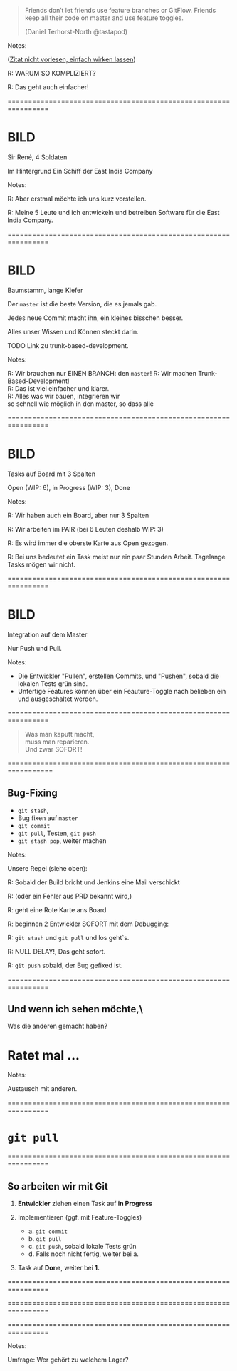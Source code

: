 

> Friends don’t let friends use feature branches or GitFlow. 
> Friends keep all their code on master and use feature toggles.
>
> (Daniel Terhorst-North @tastapod)

Notes:

([Zitat nicht vorlesen, einfach wirken lassen](https://twitter.com/tastapod/status/1042036175228358657?ref_src=twsrc%5Etfw%7Ctwcamp%5Etweetembed%7Ctwterm%5E1042036175228358657&ref_url=https%3A%2F%2Fpublish.twitter.com%2F%3Fquery%3Dhttps%253A%252F%252Ftwitter.com%252Ftastapod%252Fstatus%252F1042036175228358657%26widget%3DTweet))

R: WARUM SO KOMPLIZIERT?

R: Das geht auch einfacher!


================================================================



# BILD

Sir René, 4 Soldaten 

Im Hintergrund Ein Schiff der East India Company

Notes:

R: Aber erstmal möchte ich uns kurz vorstellen.

R: Meine 5 Leute und ich entwickeln und
betreiben Software für die East India Company.


================================================================


# BILD

Baumstamm, lange Kiefer

Der `master` ist die beste Version, 
die es jemals gab.

Jedes neue Commit macht ihn,
ein kleines bisschen besser.

Alles unser Wissen und Können steckt darin.

TODO Link zu trunk-based-development.

Notes:

R: Wir brauchen nur EINEN BRANCH: den `master`!
R: Wir machen Trunk-Based-Development!\
R: Das ist viel einfacher und klarer.\
R: Alles was wir bauen, integrieren wir\
   so schnell wie möglich in den master,
   so dass alle


================================================================


# BILD

Tasks auf Board mit 3 Spalten

Open (WIP: 6), in Progress (WIP: 3), Done

Notes:

R: Wir haben auch ein Board, aber nur 3 Spalten

R: Wir arbeiten im PAIR (bei 6 Leuten deshalb WIP: 3)

R: Es wird immer die oberste Karte aus Open gezogen.

R: Bei uns bedeutet ein Task meist nur ein paar Stunden Arbeit.
   Tagelange Tasks mögen wir nicht.


================================================================


# BILD

Integration auf dem Master

Nur Push und Pull.


Notes:

 * Die Entwickler "Pullen", erstellen Commits, und "Pushen",
   sobald die lokalen Tests grün sind.
 * Unfertige Features können über ein Feauture-Toggle
   nach belieben ein und ausgeschaltet werden.
 
 

================================================================


> Was man kaputt macht,\
> muss man reparieren.\
> Und zwar SOFORT!


=================================================================

## Bug-Fixing

 * `git stash`, 
 * Bug fixen auf `master` 
 * `git commit`
 * `git pull`, Testen, `git push`  
 * `git stash pop`, weiter machen
  

Notes:

Unsere Regel (siehe oben):

R: Sobald der Build bricht und Jenkins eine Mail verschickt

R: (oder ein Fehler aus PRD bekannt wird,)

R: geht eine Rote Karte ans Board

R: beginnen 2 Entwickler SOFORT mit dem Debugging:

R: `git stash` und `git pull` und los geht`s.

R: NULL DELAY!, Das geht sofort.

R: `git push` sobald, der Bug gefixed ist.


================================================================


## Und wenn ich sehen möchte,\
Was die anderen gemacht haben?

# Ratet mal ...


Notes:

Austausch mit anderen.


================================================================


# `git pull`


================================================================


## So arbeiten wir mit Git

 1. **Entwickler** ziehen einen Task auf **in Progress**
 2. Implementieren (ggf. mit Feature-Toggles)    
    <ul>
      <li>a. <code>git commit</code></li>
      <li>b. <code>git pull</code></li>
      <li>c. <code>git push</code>, sobald lokale Tests grün</li>
      <li>d. Falls noch nicht fertig, weiter bei a.</li>
    </ul>

 3. Task auf **Done**, weiter bei **1.**
 

      


================================================================


<!-- .slide: data-background-image="03-trunk-based-team/two-visions-1.png" data-background-size="contain" -->




================================================================


<!-- .slide: data-background-image="03-trunk-based-team/two-visions-2.png" data-background-size="contain" -->




================================================================


<!-- .slide: data-background-image="03-trunk-based-team/two-visions-3.png" data-background-size="contain" -->



Notes:

Umfrage: Wer gehört zu welchem Lager?